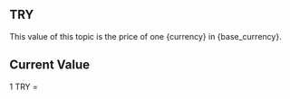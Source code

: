 ## TRY

This value of this topic is the price of one {currency} in {base_currency}.

## Current Value

1 TRY = <Topic topic="finance/stock-exchange/currency/TRY/EUR" decimals="3" unit="EUR"/>

